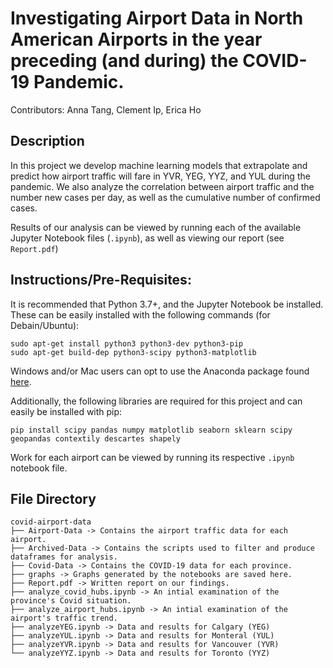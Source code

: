 # Investigating Airport Data in North American Airports in the year preceding (and during) the COVID-19 Pandemic.

Contributors: Anna Tang, Clement Ip, Erica Ho

## Description

In this project we develop machine learning models that extrapolate and predict how airport traffic will fare in YVR, YEG, YYZ, and YUL during the pandemic. We also analyze the correlation between airport traffic and the number new cases per day, as well as the cumulative number of confirmed cases. 

Results of our analysis can be viewed by running each of the available Jupyter Notebook files (`.ipynb`), as well as viewing our report (see `Report.pdf`)

## Instructions/Pre-Requisites:
It is recommended that Python 3.7+, and the Jupyter Notebook be installed. These can be easily installed with the following commands (for Debain/Ubuntu):
```
sudo apt-get install python3 python3-dev python3-pip
sudo apt-get build-dep python3-scipy python3-matplotlib
```
Windows and/or Mac users can opt to use the Anaconda package found [here](https://www.anaconda.com/products/individual).

Additionally, the following libraries are required for this project and can easily be installed with pip:
```
pip install scipy pandas numpy matplotlib seaborn sklearn scipy geopandas contextily descartes shapely
```
Work for each airport can be viewed by running its respective `.ipynb` notebook file.

## File Directory 

```
covid-airport-data
├── Airport-Data -> Contains the airport traffic data for each airport.
├── Archived-Data -> Contains the scripts used to filter and produce dataframes for analysis.
├── Covid-Data -> Contains the COVID-19 data for each province.
├── graphs -> Graphs generated by the notebooks are saved here.
├── Report.pdf -> Written report on our findings.
├── analyze_covid_hubs.ipynb -> An intial examination of the province's Covid situation.
├── analyze_airport_hubs.ipynb -> An intial examination of the airport's traffic trend.
├── analyzeYEG.ipynb -> Data and results for Calgary (YEG)
├── analyzeYUL.ipynb -> Data and results for Monteral (YUL)
├── analyzeYVR.ipynb -> Data and results for Vancouver (YVR)
└── analyzeYYZ.ipynb -> Data and results for Toronto (YYZ)
```
